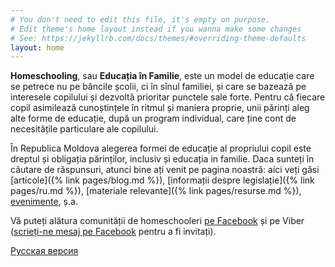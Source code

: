 ```yaml
---
# You don't need to edit this file, it's empty on purpose.
# Edit theme's home layout instead if you wanna make some changes
# See: https://jekyllrb.com/docs/themes/#overriding-theme-defaults
layout: home
---
```


**Homeschooling**, sau **Educația în Familie**, este un model de educație care
se petrece nu pe băncile școlii, ci în sînul familiei, și care se bazează pe
interesele copilului și dezvoltă prioritar punctele sale forte. Pentru că fiecare
copil asimilează cunoștințele în ritmul și maniera proprie, unii părinți aleg
alte forme de educație, după un program individual, care ține cont de
necesitățile particulare ale copilului.

În Republica Moldova alegerea formei de educație al propriului copil este dreptul
și obligația părinților, inclusiv și educația in familie. Daca sunteți în
căutare de răspunsuri, atunci bine ați venit pe pagina noastră: aici veți găsi
[articole]({% link pages/blog.md %}),
[informații despre legislație]({% link pages/ru.md %}),
[materiale relevante]({% link pages/resurse.md %}),
[evenimente](https://www.facebook.com/pg/homeschoolingmoldova/events/), ș.a.

Vă puteți alătura comunității de homeschooleri
[pe Facebook](https://www.facebook.com/groups/HomeschoolingMoldova/) și
pe Viber ([scrieți-ne mesaj pe Facebook](https://m.me/HomeschoolingMoldova)
pentru a fi invitați).

<a href="{% link pages/ru.md %}" lang="ru" class="translation-link">Русская
версия</a>
